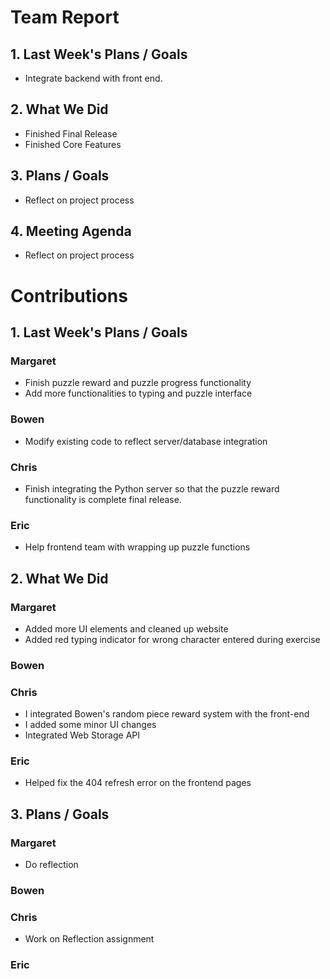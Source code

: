 # Team Report
## 1. Last Week's Plans / Goals
- Integrate backend with front end.
## 2. What We Did
- Finished Final Release
- Finished Core Features
## 3. Plans / Goals
- Reflect on project process
## 4. Meeting Agenda
- Reflect on project process
# Contributions  
## 1. Last Week's Plans / Goals
### Margaret
- Finish puzzle reward and puzzle progress functionality
- Add more functionalities to typing and puzzle interface
### Bowen
- Modify existing code to reflect server/database integration
### Chris
- Finish integrating the Python server so that the puzzle reward functionality is complete final release.
### Eric
- Help frontend team with wrapping up puzzle functions
## 2. What We Did  
### Margaret
- Added more UI elements and cleaned up website
- Added red typing indicator for wrong character entered during exercise
### Bowen
### Chris
- I integrated Bowen's random piece reward system with the front-end
- I added some minor UI changes
- Integrated Web Storage API
### Eric
- Helped fix the 404 refresh error on the frontend pages
## 3. Plans / Goals  
### Margaret
- Do reflection
### Bowen
### Chris
- Work on Reflection assignment
### Eric
